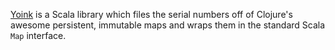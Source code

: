 [Yoink](http://github.com/codahale/yoink) is a Scala library which files the
serial numbers off of Clojure's awesome persistent, immutable maps and wraps
them in the standard Scala `Map` interface.